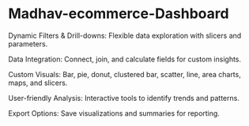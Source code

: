 # Madhav-ecommerce-Dashboard

Dynamic Filters & Drill-downs: Flexible data exploration with slicers and parameters.

Data Integration: Connect, join, and calculate fields for custom insights.

Custom Visuals: Bar, pie, donut, clustered bar, scatter, line, area charts, maps, and slicers.

User-friendly Analysis: Interactive tools to identify trends and patterns.

Export Options: Save visualizations and summaries for reporting.
